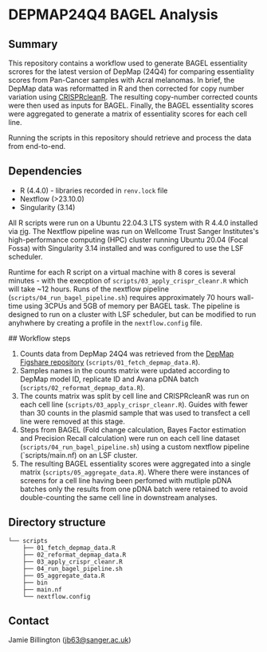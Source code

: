 # DEPMAP24Q4 BAGEL Analysis

## Summary

This repository contains a workflow used to generate BAGEL essentiality scrores for the latest version of DepMap (24Q4) for comparing essentiality scores from Pan-Cancer samples with Acral melanomas. In brief, the DepMap data was reformatted in R and then corrected for copy number variation using [CRISPRcleanR](https://github.com/francescojm/CRISPRcleanR). The resulting copy-number corrected counts were then used as inputs for BAGEL. Finally, the BAGEL essentiality scores were aggregated to generate a matrix of essentiality scores for each cell line.

Running the scripts in this repository should retrieve and process the data from end-to-end.

## Dependencies
- R (4.4.0) - libraries recorded in `renv.lock` file
- Nextflow (>23.10.0)
- Singularity (3.14)

All R scripts were run on a Ubuntu 22.04.3 LTS system with R 4.4.0 installed via [rig](https://github.com/r-lib/rig). The Nextflow pipeline was run on Wellcome Trust Sanger Institutes's high-performance computing (HPC) cluster running Ubuntu 20.04 (Focal Fossa) with Singularity 3.14 installed and was configured to use the LSF scheduler. 

Runtime for each R script on a virtual machine with 8 cores is several minutes - with the execption of `scripts/03_apply_crispr_cleanr.R` which will take ~12 hours. Runs of the nextflow pipeline (`scripts/04_run_bagel_pipeline.sh`) requires approximately 70 hours wall-time using 3CPUs and 5GB of memory per BAGEL task. The pipeline is designed to run on a cluster with LSF scheduler, but can be modified to run anyhwhere by creating a profile in the `nextflow.config` file.

## Workflow steps 
1) Counts data from DepMap 24Q4 was retrieved from the [DepMap Figshare repository](https://plus.figshare.com/articles/dataset/DepMap_24Q4_Public/27993248) (`scripts/01_fetch_depmap_data.R`).
2) Samples names in the counts matrix were updated according to DepMap model ID, replicate ID and Avana pDNA batch (`scripts/02_reformat_depmap_data.R`).
3) The counts matrix was split by cell line and CRISPRcleanR was run on each cell line (`scripts/03_apply_crispr_cleanr.R`). Guides with fewer than 30 counts in the plasmid sample that was used to transfect a cell line were removed at this stage. 
4) Steps from BAGEL (Fold change calculation, Bayes Factor estimation and Precision Recall calculation) were run on each cell line dataset (`scripts/04_run_bagel_pipeline.sh`) using a custom nextflow pipeline (`scripts/main.nf) on an LSF cluster.
5) The resulting BAGEL essentiality scores were aggregated into a single matrix (`scripts/05_aggregate_data.R`). Where there were instances of screens for a cell line having been perfomed with mutliple pDNA batches only the results from one pDNA batch were retained to avoid double-counting the same cell line in downstream analyses.

## Directory structure
```
└── scripts
    ├── 01_fetch_depmap_data.R
    ├── 02_reformat_depmap_data.R
    ├── 03_apply_crispr_cleanr.R
    ├── 04_run_bagel_pipeline.sh
    ├── 05_aggregate_data.R
    ├── bin
    ├── main.nf
    └── nextflow.config
```

## Contact
Jamie Billington (jb63@sanger.ac.uk)